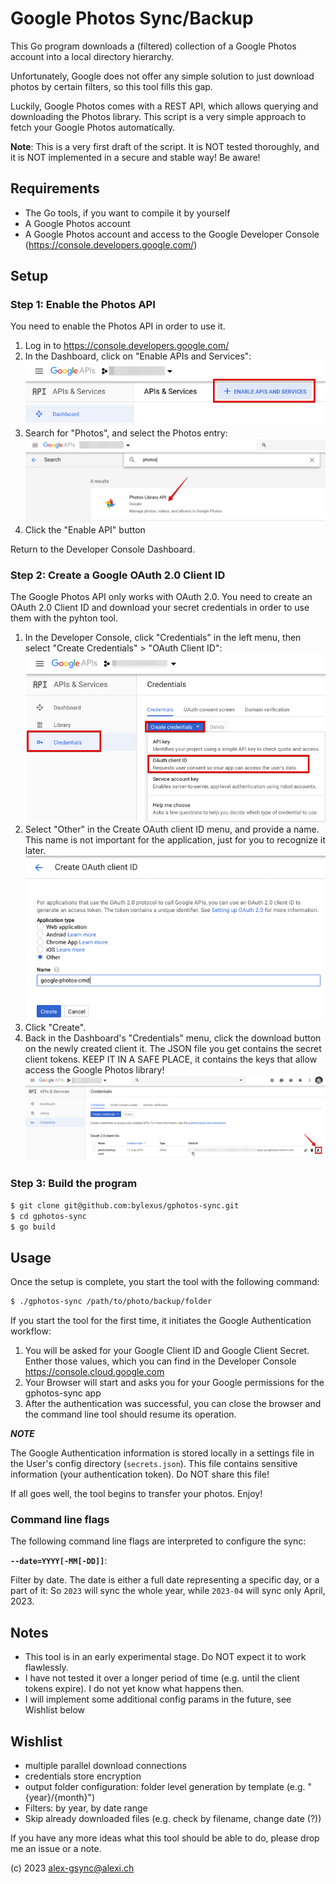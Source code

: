 # Google Photos Sync/Backup

This Go program downloads a (filtered) collection of a Google Photos account into a local directory
hierarchy.

Unfortunately, Google does not offer any simple solution to just download photos by certain filters,
so this tool fills this gap.

Luckily, Google Photos comes with a REST API, which allows querying and downloading the Photos library.
This script is a very simple approach to fetch your Google Photos automatically.

**Note**: This is a very first draft of the script. It is NOT tested thoroughly, and it is NOT implemented in a secure and stable way! Be aware!

## Requirements

* The Go tools, if you want to compile it by yourself
* A Google Photos account
* A Google Photos account and access to the Google Developer Console (https://console.developers.google.com/)

## Setup

### Step 1: Enable the Photos API

You need to enable the Photos API in order to use it.

1. Log in to https://console.developers.google.com/
2. In the Dashboard, click on "Enable APIs and Services":<br/>
   ![Enable APIs Menu](./doc/img/gcloud_enable_apis.png)
3. Search for "Photos", and select the Photos entry:<br />
   ![Photos Menu Entry](./doc/img/gcloud_photos_entry.png)
4. Click the "Enable API" button

Return to the Developer Console Dashboard.

### Step 2: Create a Google OAuth 2.0 Client ID

The Google Photos API only works with OAuth 2.0. You need to create an OAuth 2.0 Client ID and download your secret credentials
in order to use them with the pyhton tool.

1. In the Developer Console, click "Credentials" in the left menu, then select "Create Credentials" &gt; "OAuth Client ID":<br/>
   ![OAuth Client ID Menu Entry](./doc/img/google-cloud-api-create_login_menu.png)
2. Select "Other" in the Create OAuth client ID menu, and provide a name. This name is not important for the application, just for you to
   recognize it later.<br/>
   ![OAuth Client ID creation](./doc/img/google-cloud-api-create-oauth-client-id.png)
3. Click "Create".
4. Back in the Dashboard's "Credentials" menu, click the download button on the newly created client it. The JSON file you get contains
   the secret client tokens. KEEP IT IN A SAFE PLACE, it contains the keys that allow access the Google Photos library! <br />
   ![OAuth Client ID credential download](./doc/img/google-cloud-api-download-client_creds.png)


### Step 3: Build the program

```bash
$ git clone git@github.com:bylexus/gphotos-sync.git
$ cd gphotos-sync
$ go build
```

## Usage

Once the setup is complete, you start the tool with the following command:

```bash
$ ./gphotos-sync /path/to/photo/backup/folder
```

If you start the tool for the first time, it initiates the Google Authentication workflow:

1. You will be asked for your Google Client ID and Google Client Secret. Enther those values,
   which you can find in the Developer Console <https://console.cloud.google.com>
2. Your Browser will start and asks you for your Google permissions for the gphotos-sync app
3. After the authentication was successful, you can close the browser and the command line
   tool should resume its operation.

***NOTE***

The Google Authentication information is stored locally in a settings file in the User's config directory (`secrets.json`). 
This file contains sensitive information (your authentication token). Do NOT share this file!

If all goes well, the tool begins to transfer your photos. Enjoy!

### Command line flags

The following command line flags are interpreted to configure the sync:

**`--date=YYYY[-MM[-DD]]`**:

Filter by date. The date is either a full date representing a specific day, or a part of it: So `2023` will sync the whole year, while `2023-04` will sync only April, 2023.

## Notes

* This tool is in an early experimental stage. Do NOT expect it to work flawlessly.
* I have not tested it over a longer period of time (e.g. until the client tokens expire). I do not yet know what happens then.
* I will implement some additional config params in the future, see Wishlist below

## Wishlist

* multiple parallel download connections
* credentials store encryption
* output folder configuration: folder level generation by template (e.g. "{year}/{month}")
* Filters: by year, by date range
* Skip already downloaded files (e.g. check by filename, change date (?))




If you have any more ideas what this tool should be able to do, please drop me an issue or a note.

(c) 2023 <alex-gsync@alexi.ch>